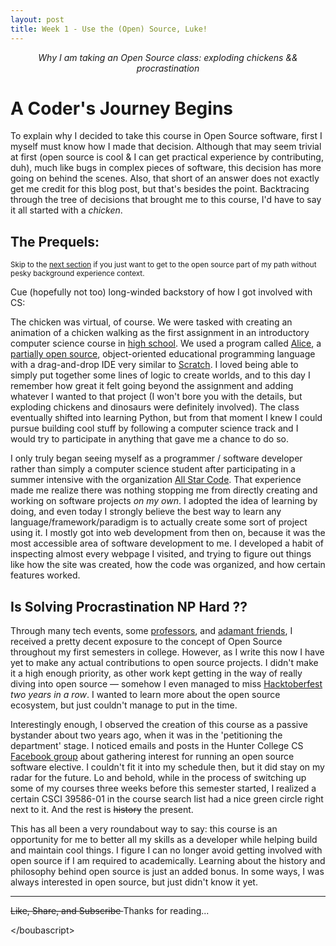 ```yaml
---
layout: post
title: Week 1 - Use the (Open) Source, Luke! 
---
```


<p align="center"> <em>Why I am taking an Open Source class: exploding chickens && procrastination</em></p>

# A Coder's Journey Begins
  
To explain why I decided to take this course in Open Source software, first I myself must know how I made that decision. Although that may seem trivial at first (open source is cool & I can get practical experience by contributing, duh), much like bugs in complex pieces of software, this decision has more going on behind the scenes. Also, that short of an answer does not exactly get me credit for this blog post, but that's besides the point. Backtracing through the tree of decisions that brought me to this course, I'd have to say it all started with a *chicken*. 

## The Prequels:
<sub>Skip to the [next section](#is-solving-procrastination-np-hard-) if you just want to get to the open source part of my path without pesky background experience context.<sub>

Cue (hopefully not too) long-winded backstory of how I got involved with CS:

The chicken was virtual, of course. We were tasked with creating an animation of a chicken walking as the first assignment in an introductory computer science course in [high school](https://bxscience.edu/). We used a program called [Alice](https://www.alice.org/), a [partially open source](https://en.wikipedia.org/wiki/Alice_(software)), object-oriented educational programming language with a drag-and-drop IDE very similar to [Scratch](https://scratch.mit.edu/). I loved being able to simply put together some lines of logic to create worlds, and to this day I remember how great it felt going beyond the assignment and adding whatever I wanted to that project (I won't bore you with the details, but exploding chickens and dinosaurs were definitely involved). The class eventually shifted into learning Python, but from that moment I knew I could pursue building cool stuff by following a computer science track and I would try to participate in anything that gave me a chance to do so.

I only truly began seeing myself as a programmer / software developer rather than simply a computer science student after participating in a summer intensive with the organization [All Star Code](https://www.allstarcode.org/). That experience made me realize there was nothing stopping me from directly creating and working on software projects *on my own*. I adopted the idea of learning by doing, and even today I strongly believe the best way to learn any language/framework/paradigm is to actually create some sort of project using it. I mostly got into web development from then on, because it was the most accessible area of software development to me. I developed a habit of inspecting almost every webpage I visited, and trying to figure out things like how the site was created, how the code was organized, and how certain features worked.

## Is Solving Procrastination NP Hard ??

Through many tech events, some [professors](https://cestlaz.github.io/), and [adamant friends](https://github.com/rvente), I received a pretty decent exposure to the concept of Open Source throughout my first semesters in college. However, as I write this now I have yet to make any actual contributions to open source projects. I didn't make it a high enough priority, as other work kept getting in the way of really diving into open source &mdash; somehow I even managed to miss [Hacktoberfest](https://hacktoberfest.digitalocean.com/) *two years in a row*. I wanted to learn more about the open source ecosystem, but just couldn't manage to put in the time.

Interestingly enough, I observed the creation of this course as a passive bystander about two years ago, when it was in the 'petitioning the department' stage. I noticed emails and posts in the Hunter College CS [Facebook group](https://www.facebook.com/groups/huntercs/) about gathering interest for running an open source software elective. I couldn't fit it into my schedule then, but it did stay on my radar for the future. Lo and behold, while in the process of switching up some of my courses three weeks before this semester started, I realized a certain CSCI 39586-01 in the course search list had a nice green circle right next to it. And the rest is <strike>history</strike> the present. 

This has all been a very roundabout way to say: this course is an opportunity for me to better all my skills as a developer while helping build and maintain cool things. I figure I can no longer avoid getting involved with open source if I am required to academically. Learning about the history and philosophy behind open source is just an added bonus. In some ways, I was always interested in open source, but just didn't know it yet.

---
<strike> Like, Share, and Subscribe </strike>  Thanks for reading...

\</boubascript>
